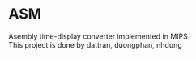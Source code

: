 # ASM
Asembly time-display converter implemented in MIPS \
This project is done by dattran, duongphan, nhdung
